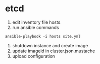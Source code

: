 # etcd

1. edit inventory file hosts
1. run ansible commands

  ``` shell
  ansible-playbook -i hosts site.yml
  ```

1. shutdown instance and create image
1. update imageid in cluster.json.mustache
1. upload configuration